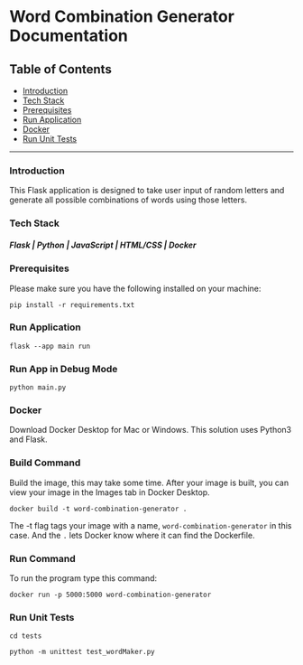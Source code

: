 # Word Combination Generator Documentation

<h2>Table of Contents</h2>

- [Introduction](#introduction)
- [Tech Stack](#tech-stack)
- [Prerequisites](#prerequisites)
- [Run Application](#run-application)
- [Docker](#docker)
- [Run Unit Tests](#run-unit-tests)

<hr />

### Introduction
This Flask application is designed to take user input of random letters and generate all possible combinations of words using those letters.

### Tech Stack
##### Flask | Python | JavaScript | HTML/CSS | Docker

### Prerequisites
Please make sure you have the following installed on your machine:
```
pip install -r requirements.txt
```

### Run Application

```
flask --app main run
```

### Run App in Debug Mode

```
python main.py
```

### Docker
Download Docker Desktop for Mac or Windows. This solution uses Python3 and Flask.

### Build Command
Build the image, this may take some time. After your image is built, you can view your image in the Images tab in Docker Desktop.

```
docker build -t word-combination-generator .
```
The -t flag tags your image with a name, `word-combination-generator` in this case. And the `.` lets Docker know where it can find the Dockerfile.

### Run Command
To run the program type this command:

```
docker run -p 5000:5000 word-combination-generator
```

### Run Unit Tests

```
cd tests 
```

```
python -m unittest test_wordMaker.py
```
